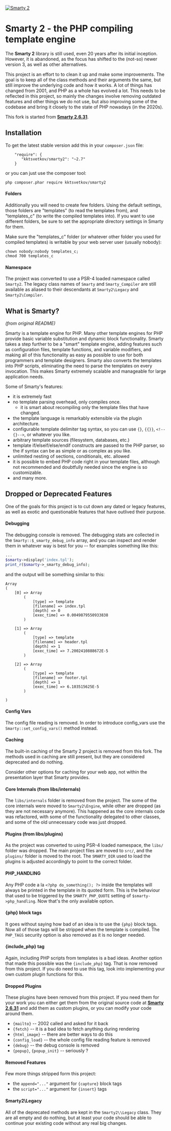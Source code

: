 [![Smarty 2](https://repository-images.githubusercontent.com/414840734/351f0ce4-ef36-4b8c-a8b4-80ef843d58d8)](https://github.com/kktsvetkov/smarty2)

# Smarty 2 - the PHP compiling template engine

The **Smarty 2** library is still used, even 20 years after its initial
inception. However, it is abandoned, as the focus has shifted to the (not-so)
newer version 3, as well as other alternatives.

This project is an effort to to clean it up and make some improvements. The goal
is to keep all of the class methods and their arguments the same, but still
improve the underlying code and how it works. A lot of things has changed from
2001, and PHP as a whole has evolved a lot. This needs to be reflected in this
project, so mainly the changes involve removing outdated features and other
things we do not use, but also improving some of the codebase and bring it
closely to the state of PHP nowadays (in the 2020s).

This fork is started from [**Smarty 2.6.31**](https://github.com/smarty-php/smarty/tree/v2.6.31).

## Installation

To get the latest stable version add this in your `composer.json` file:
```
	"require": {
	   "kktsvetkov/smarty2": "~2.7"
	}
```
or you can just use the composer tool:
```
php composer.phar require kktsvetkov/smarty2
```

#### Folders

Additionally you will need to create few folders. Using the default
settings, those folders are "templates" (to read the templates from),
and "templates_c" (to write the compiled templates into). If you want
to use different folders, be sure to set the appropriate directory
settings in Smarty for them.

Make sure the "templates_c" folder (or whatever other folder you used for
compiled templates) is writable by your web server user (usually nobody):
```
chown nobody:nobody templates_c;
chmod 700 templates_c
```

#### Namespace

The project was converted to use a PSR-4 loaded namespace called `Smarty2`.
The legacy class names of `Smarty` and `Smarty_Compiler` are still available
as aliased to their descendants at `Smarty2\Legacy` and `Smarty2\Compiler`.

## What is Smarty?

*(from original README)*

Smarty is a template engine for PHP. Many other template engines for PHP
provide basic variable substitution and dynamic block functionality.
Smarty takes a step further to be a "smart" template engine, adding
features such as configuration files, template functions, and variable
modifiers, and making all of this functionality as easy as possible to
use for both programmers and template designers. Smarty also converts
the templates into PHP scripts, eliminating the need to parse the
templates on every invocation. This makes Smarty extremely scalable and
manageable for large application needs.

Some of Smarty's features:

* it is extremely fast
* no template parsing overhead, only compiles once.
    * it is smart about recompiling only the template files that have
      changed.
* the template language is remarkably extensible via the plugin
  architecture.
* configurable template delimiter tag syntax, so you can use
  `{}`, `{{}}`, `<!--{}-->`, or whatever you like.
* arbitrary template sources (filesystem, databases, etc.)
* template if/elseif/else/endif constructs are passed to the PHP parser,
  so the if syntax can be as simple or as complex as you like.
* unlimited nesting of sections, conditionals, etc. allowed
* it is possible to embed PHP code right in your template files,
  although not recommended and doubtfully needed since the engine
  is so customizable.
* and many more.

## Dropped or Deprecated Features

One of the goals for this project is to cut down any dated or legacy features,
as well as exotic and questionable features that have outlived their purpose.

#### Debugging

The debugging console is removed. The debugging stats are collected in
the `Smarty::$_smarty_debug_info` array, and you can inspect and render
them in whatever way is best for you -- for examples something like this:

```php
...
$smarty->display('index.tpl');
print_r($smarty->_smarty_debug_info);
```
and the output will be something similar to this:
```
Array
(
    [0] => Array
        (
            [type] => template
            [filename] => index.tpl
            [depth] => 0
            [exec_time] => 0.0049879550933838
        )

    [1] => Array
        (
            [type] => template
            [filename] => header.tpl
            [depth] => 1
            [exec_time] => 7.2002410888672E-5
        )

    [2] => Array
        (
            [type] => template
            [filename] => footer.tpl
            [depth] => 1
            [exec_time] => 6.103515625E-5
        )

)
```

#### Config Vars

The config file reading is removed. In order to introduce config_vars use
the `Smarty::set_config_vars()` method instead.

#### Caching

The built-in caching of the Smarty 2 project is removed from this fork. The
methods used in caching are still present, but they are considered deprecated
and do nothing.

Consider other options for caching for your web app, not within the
presentation layer that Smarty provides.

#### Core Internals (from libs/internals)

The `libs/internals` folder is removed from the project. The some of the core
internals were moved to `Smarty2\Engine`, while other are dropped (as they
are not necessary anymore). This happened as the core internals code was
refactored, with some of the functionality delegated to other classes, and
some of the old unnecessary code was just dropped.  

#### Plugins (from libs/plugins)

As the project was converted to using PSR-4 loaded namespace, the `libs/` folder
was dropped. The main project files are moved to `src/`, and the `plugins/`
folder is moved to the root. The `SMARTY_DIR` used to load the plugins is adjusted
accordingly to point to the correct folder.

#### PHP_HANDLING

Any PHP code a la `<?php do_something(); ?>` inside the templates will always
be printed in the template in its quoted form. This is the behaviour that used
to be triggered by the `SMARTY_PHP_QUOTE` setting of `$smarty->php_handling`.
Now that's the only available option.

#### {php} block tags

It goes without saying how bad of an idea is to use the `{php}` block tags.
Now all of those tags will be stripped when the template is compiled. The
`PHP_TAGS` security option is also removed as it is no longer needed.

#### {include_php} tag

Again, including PHP scripts from templates is a bad ideas. Another option that
made this possible was the `{include_php}` tag. That is now removed from this
project. If you do need to use this tag, look into implementing your own custom
plugin functions for this.

#### Dropped Plugins

These plugins have been removed from this project. If you need them for your
work you can either get them from the original source code at [**Smarty 2.6.31**](https://github.com/smarty-php/smarty/tree/v2.6.31) and add them as custom plugins, or you can modify your
code around them.

* `{mailto}` -- 2002 called and asked for it back  
* `{fetch}` -- it is a bad idea to fetch anything during rendering
* `{html_image}` -- there are better ways to do this
* `{config_load}` -- the whole config file reading feature is removed
* `{debug}` -- the debug console is removed
* `{popup}`, `{popup_init}` -- seriously ?

#### Removed Features

Few more things stripped form this project:

- the `append="..."` argument for `{capture}` block tags
- the `script="..."` argument for `{insert}` tags

#### Smarty2\\Legacy

All of the deprecated methods are kept in the `Smarty2\\Legacy` class. They
are all empty and do nothing, but at least your code should be able to continue
your existing code without any real big changes.
